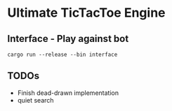 # Ultimate TicTacToe Engine

## Interface - Play against bot
`cargo run --release --bin interface`

## TODOs

* Finish dead-drawn implementation
* quiet search
